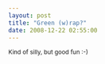 ```yaml
---
layout: post
title: "Green (w)rap?"
date: 2008-12-22 02:55:00
---
```


<span style="font-size:85%;">Kind of silly, but good fun :-)</span>